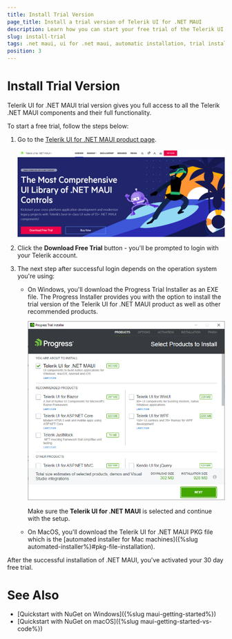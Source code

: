 ```yaml
---
title: Install Trial Version
page_title: Install a trial version of Telerik UI for .NET MAUI
description: Learn how you can start your free trial of the Telerik UI for .NET MAUI product.
slug: install-trial
tags: .net maui, ui for .net maui, automatic installation, trial installer, free trial
position: 3
---
```


# Install Trial Version

Telerik UI for .NET MAUI trial version gives you full access to all the Telerik .NET MAUI components and their full functionality. 

To start a free trial, follow the steps below:

1. Go to the [Telerik UI for .NET MAUI product page](https://www.telerik.com/maui-ui).

    
    ![Product page for downloading Telerik UI for .NET MAUI](../images/download_maui2.png)

1. Click the **Download Free Trial** button - you'll be prompted to login with your Telerik account.

1. The next step after successful login depends on the operation system you're using:

    - On Windows, you'll download the Progress Trial Installer as an EXE file. The Progress Installer provides you with the option to install the trial version of the Telerik UI for .NET MAUI product as well as other recommended products. 

        ![Progress Trial Installer](images/progress-trial-installer.png)

        Make sure the **Telerik UI for .NET MAUI** is selected and continue with the setup.

    - On MacOS, you'll download the Telerik UI for .NET MAUI PKG file which is the [automated installer for Mac machines]({%slug automated-installer%}#pkg-file-installation). 
 
After the successful installation of .NET MAUI, you've activated your 30 day free trial.

# See Also

* [Quickstart with NuGet on Windows]({%slug maui-getting-started%})
* [Quickstart with NuGet on macOS]({%slug maui-getting-started-vs-code%})
